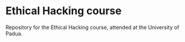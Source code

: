 # Ethical Hacking course

Repository for the Ethical Hacking course, attended at the University of Padua.